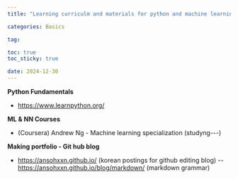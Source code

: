 ```yaml
---
title: "Learning curriculm and materials for python and machine learning"

categories: Basics

tag: 

toc: true
toc_sticky: true

date: 2024-12-30
---
```

**Python Fundamentals**
- https://www.learnpython.org/



**ML & NN Courses**
- (Coursera) Andrew Ng - Machine learning specialization (studyng---)




**Making portfolio - Git hub blog**

- https://ansohxxn.github.io/ (korean postings for github editing blog)
-- https://ansohxxn.github.io/blog/markdown/ (markdown grammar)